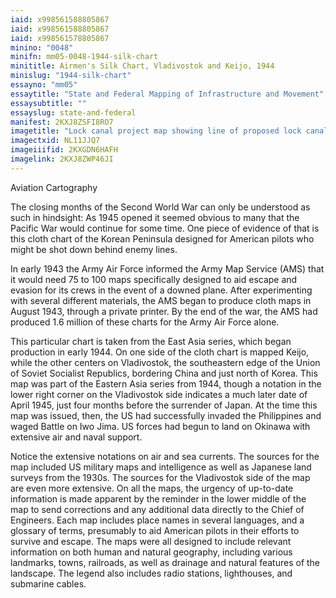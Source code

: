 ```yaml
---
iaid: x998561588805867
iaid: x998561588805867
iaid: x998561578805867
minino: "0048"
minifn: mm05-0048-1944-silk-chart
minititle: Airmen's Silk Chart, Vladivostok and Keijo, 1944
minislug: "1944-silk-chart"
essayno: "mm05"
essaytitle: "State and Federal Mapping of Infrastructure and Movement"
essaysubtitle: ""
essayslug: state-and-federal
manifest: 2KXJ8ZSFI8RO7
imagetitle: "Lock canal project map showing line of proposed lock canal with summit elevation at 85 feet"
imagectxid: NL11JJQ7
imageiiifid: 2KXGDN6HAFH
imagelink: 2KXJ8ZWP46JI
---
```


Aviation Cartography

The closing months of the Second World War can only be understood as such in hindsight: As 1945 opened it seemed obvious to many that the Pacific War would continue for some time. One piece of evidence of that is this cloth chart of the Korean Peninsula designed for American pilots who might be shot down behind enemy lines.

In early 1943 the Army Air Force informed the Army Map Service (AMS) that it would need 75 to 100 maps specifically designed to aid escape and evasion for its crews in the event of a downed plane. After experimenting with several different materials, the AMS began to produce cloth maps in August 1943, through a private printer. By the end of the war, the AMS had produced 1.6 million of these charts for the Army Air Force alone.

This particular chart is taken from the East Asia series, which began production in early 1944. On one side of the cloth chart is mapped Keijo, while the other centers on Vladivostok, the southeastern edge of the Union of Soviet Socialist Republics, bordering China and just north of Korea. This map was part of the Eastern Asia series from 1944, though a notation in the lower right corner on the Vladivostok side indicates a much later date of April 1945, just four months before the surrender of Japan. At the time this map was issued, then, the US had successfully invaded the Philippines and waged Battle on Iwo Jima. US forces had begun to land on Okinawa with extensive air and naval support.

Notice the extensive notations on air and sea currents. The sources for the map included US military maps and intelligence as well as Japanese land surveys from the 1930s. The sources for the Vladivostok side of the map are even more extensive. On all the maps, the urgency of up-to-date information is made apparent by the reminder in the lower middle of the map to send corrections and any additional data directly to the Chief of Engineers. Each map includes place names in several languages, and a glossary of terms, presumably to aid American pilots in their efforts to survive and escape. The maps were all designed to include relevant information on both human and natural geography, including various landmarks, towns, railroads, as well as drainage and natural features of the landscape. The legend also includes radio stations, lighthouses, and submarine cables.
